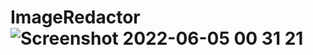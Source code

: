 # ImageRedactor![Screenshot 2022-06-05 00 31 21](https://user-images.githubusercontent.com/72702845/172026081-4907bb47-d0fa-48f5-af8a-97c3d68a45ae.png)
